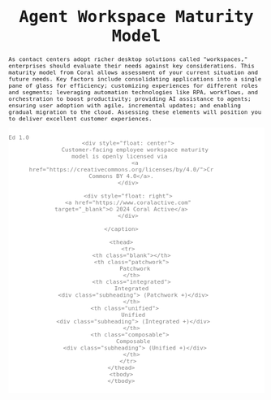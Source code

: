 # Agent Workspace Maturity Model

As contact centers adopt richer desktop solutions called "workspaces," enterprises should evaluate their needs against key considerations. This maturity model from Coral allows assessment of your current situation and future needs. Key factors include consolidating applications into a single pane of glass for efficiency; customizing experiences for different roles and segments; leveraging automation technologies like RPA, workflows, and orchestration to boost productivity; providing AI assistance to agents; ensuring user adoption with agile, incremental updates; and enabling gradual migration to the cloud. Assessing these elements will position you to deliver excellent customer experiences. 


<div id="maturity-model">

<table>
    <caption>
        <div style="float: left">Ed 1.0</div>

        <div style="float: center">
            Customer-facing employee workspace maturity model is openly licensed via 
            <a href="https://creativecommons.org/licenses/by/4.0/">Creative Commons BY 4.0</a>.
        </div>

        <div style="float: right">
        <a href="https://www.coralactive.com" target="_blank">© 2024 Coral Active</a>
        </div>
        
    </caption>
    
    <thead>
        <tr>
          <th class="blank"></th>
          <th class="patchwork">
            Patchwork
          </th>
          <th class="integrated">
           Integrated 
           <div class="subheading"> (Patchwork +)</div>
          </th>
          <th class="unified">    
            Unified 
            <div class="subheading"> (Integrated +)</div> 
          </th>
          <th class="composable"> 
            Composable 
            <div class="subheading"> (Unified +)</div>
          </th>
        </tr>
    </thead>
    <tbody>
    </tbody>
</table>

</div>


<style>
    body * { font-family: monospace, sans-serif; font-size: 0.7rem; }

h1 { text-align: center; font-size: 2rem; }
th, td { font-size: 0.7rem; }

/* 
  Columns are:
  1. Category
  2. patchwork
  3. integrated
  4. unified
  5. composable
*/

caption { caption-side: bottom; padding-top: 0.5rem; }

th .subheading, caption { font-size: 70%; color: grey; margin-top: 0.3rem; }

#maturity-model table {
  width: 100%;
  background-color: #FFFFFF;
  border-collapse: collapse;
  border-width: 0px;
  border-color: #808080;
  border-style: solid;
  color: #000000;
}

#maturity-model table th, #maturity-model table td { border-width: 2px; }

#maturity-model table th:nth-child(1) { width: 16%; border-top-width: 0px; border-left: none; }
#maturity-model table th:nth-child(2) { width: 21%; background-color: rgb(241, 198, 128); }
#maturity-model table th:nth-child(3) { width: 21%; background-color: rgb(243, 225, 191); }
#maturity-model table th:nth-child(4) { width: 21%; background-color: rgb(166, 205, 241); }
#maturity-model table th:nth-child(5) { width: 21%; background-color: rgb(109, 180, 229); }

#maturity-model table td:nth-child(1) { font-size: 120%; }

#maturity-model table td, #maturity-model table th {
  border-width: 2px;
  border-color: #808080;
  border-style: solid;
  padding: 5px;
}

td ul { list-style: none; padding: 0; list-style: none; }

.tick { font-size: 120%; color: green;  }

</style>
